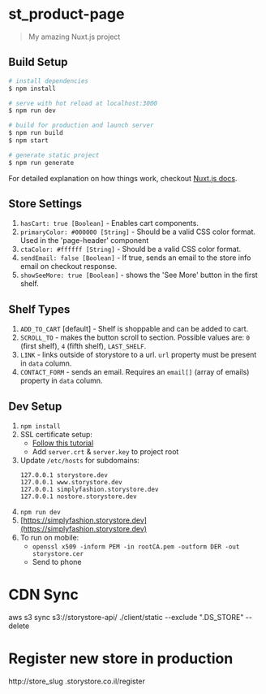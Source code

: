 # st_product-page

> My amazing Nuxt.js project

## Build Setup

``` bash
# install dependencies
$ npm install

# serve with hot reload at localhost:3000
$ npm run dev

# build for production and launch server
$ npm run build
$ npm start

# generate static project
$ npm run generate
```

For detailed explanation on how things work, checkout [Nuxt.js docs](https://nuxtjs.org).


## Store Settings
1. `hasCart: true [Boolean]` - Enables cart components.
2. `primaryColor: #000000 [String]` - Should be a valid CSS color format. Used in the 'page-header' component
3. `ctaColor: #ffffff [String]` - Should be a valid CSS color format. 
3. `sendEmail: false [Boolean]` - If true, sends an email to the store info email on checkout response.
4. `showSeeMore: true [Boolean]` - shows the 'See More' button in the first shelf.

## Shelf Types
1. `ADD_TO_CART` [default] - Shelf is shoppable and can be added to cart.
2. `SCROLL_TO` - makes the button scroll to section. Possible values are: `0` (first shelf), `4` (fifth shelf), `LAST_SHELF`.
3. `LINK` - links outside of storystore to a url. `url` property must be present in `data` column.
4. `CONTACT_FORM` - sends an email. Requires an `email[]` (array of emails) property in `data` column.

## Dev Setup

1. `npm install`
2. SSL certificate setup:
	* [Follow this tutorial](https://medium.freecodecamp.org/how-to-get-https-working-on-your-local-development-environment-in-5-minutes-7af615770eec)
	* Add `server.crt` & `server.key` to project root
3. Update `/etc/hosts` for subdomains:
	```
	127.0.0.1 storystore.dev
	127.0.0.1 www.storystore.dev
	127.0.0.1 simplyfashion.storystore.dev
	127.0.0.1 nostore.storystore.dev
	```
4. `npm run dev`
5. [https://simplyfashion.storystore.dev](https://simplyfashion.storystore.dev)
6. To run on mobile:
	* `openssl x509 -inform PEM -in rootCA.pem -outform DER -out storystore.cer`
	* Send to phone


# CDN Sync
aws s3 sync s3://storystore-api/ ./client/static --exclude ".DS_STORE" --delete

# Register new store in production
http://store_slug .storystore.co.il/register